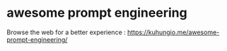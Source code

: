 # awesome prompt engineering

Browse the web for a better experience : https://kuhungio.me/awesome-prompt-engineering/

